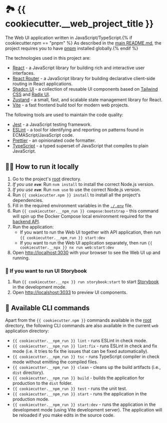 # 🏞 {{ cookiecutter.__web_project_title }}

The Web UI application written in JavaScript/TypeScript.{% if cookiecutter.npm == "pnpm" %} As described in the [main README.md](../../README.md), the project requires you to have [pnpm](https://pnpm.io/installation) installed globally.{% endif %}

The technologies used in this project are:

- [React](https://reactjs.org/) - a JavaScript library for building rich and interactive user interfaces.
- [React Router](https://reactrouter.com/) - a JavaScript library for building declarative client-side routing in React applications.
- [Shadcn UI](https://ui.shadcn.com/) - a collection of reusable UI components based on [Tailwind CSS](https://tailwindcss.com/) and [Radix UI](https://www.radix-ui.com/).
- [Zustand](https://docs.pmnd.rs/zustand) - a small, fast, and scalable state management library for React.
- [Vite](https://vitejs.dev/) - a fast frontend build tool for modern web projects.

The following tools are used to maintain the code quality:

- [Jest](https://jestjs.io/) - a JavaScript testing framework.
- [ESLint](https://eslint.org/) - a tool for identifying and reporting on patterns found in ECMAScript/JavaScript code.
- [Prettier](https://prettier.io/) - an opinionated code formatter.
- [TypeScript](https://www.typescriptlang.org/) - a typed superset of JavaScript that compiles to plain JavaScript.

## 🏃‍♂️ How to run it locally

1. Go to the project's [root](../..) directory.
1. _If you use **`nvm`**_: Run `nvm install` to install the correct Node.js version.
1. _If you use **`nvm`**_: Run `nvm use` to use the correct Node.js version.
1. Run `{{ cookiecutter.npm }} install` to install all the project's dependencies.
1. Fill in the required environment variables in the [`./.env`](./.env) file.
1. Run `{{ cookiecutter.__npm_run }} compose:bootstrap` - this command will spin up the Docker Compose local environment required for the [backend API](../api/README.md).
1. Run the application:
   - If you want to run the Web UI together with API application, then run `{{ cookiecutter.__npm_run }} start:dev`
   - If you want to run the Web UI application separately, then run `{{ cookiecutter.__npx }} nx run web:start:dev`
1. Open [http://localhost:3030](http://localhost:3030) with your browser to see the Web UI up and running.

### 📕 If you want to run UI Storybook

1. Run `{{ cookiecutter.__npx }} run storybook:start` to start [Storybook](https://storybook.js.org/) in the development mode.
1. Open [http://localshost:3033](http://localshost:3033) to preview UI components.

## 📜 Available CLI commands

Apart from the `{{ cookiecutter.npm }}` commands available in the [root](../..) directory, the following CLI commands are also available in the current `web` application directory:

- `{{ cookiecutter.__npm_run }} lint` - runs ESLint in check mode.
- `{{ cookiecutter.__npm_run }} lint:fix` - runs ESLint in check and fix mode (i.e. it tries to fix the issues that can be fixed automatically).
- `{{ cookiecutter.__npm_run }} tsc` - runs TypeScript compiler in check mode without emitting the compiled files.
- `{{ cookiecutter.__npm_run }} clean` - cleans up the build artifacts (i.e., `dist` directory).
- `{{ cookiecutter.__npm_run }} build` - builds the application for production to the `dist` folder.
- `{{ cookiecutter.__npm_run }} test` - runs the unit test.
- `{{ cookiecutter.__npm_run }} start` - runs the application in the production mode.
- `{{ cookiecutter.__npm_run }} start:dev` - runs the application in the development mode (using Vite development server). The application will be reloaded if you make edits in the source code.
